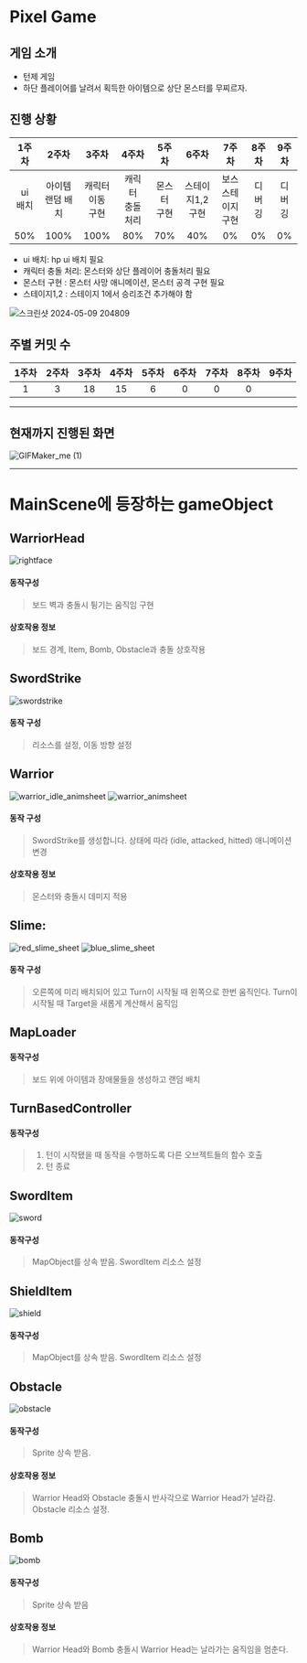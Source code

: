 Pixel Game
=============
## 게임 소개
+ 턴제 게임
+ 하단 플레이어를 날려서 획득한 아이템으로 상단 몬스터를 무찌르자.
## 진행 상황
| 1주차   | 2주차       | 3주차        | 4주차         | 5주차     | 6주차            | 7주차          | 8주차  | 9주차  |
|:-------:|:-----------:|:------------:|:-------------:|:---------:|:----------------:|:--------------:|:------:|:------:|
| ui<br>배치  | 아이템<br>랜덤 배치 | 캐릭터 이동<br>구현 | 캐릭터<br>충돌 처리 | 몬스터<br>구현 | 스테이지1,2<br>구현 | 보스 스테이지<br>구현 |디버깅|디버깅|
| 50%  | 100% | 100% | 80% |70% | 40% | 0% | 0% | 0% |

+ ui 배치: hp ui 배치 필요
+ 캐릭터 충돌 처리: 몬스터와 상단 플레이어 충돌처리 필요
+ 몬스터 구현 : 몬스터 사망 애니메이션, 몬스터 공격 구현 필요
+ 스테이지1,2 : 스테이지 1에서 승리조건 추가해야 함


![스크린샷 2024-05-09 204809](https://github.com/ojh6507/SPGTermProject/assets/45549589/932f09a0-0003-4739-8c5b-1dede3257266)

## 주별 커밋 수
| 1주차   | 2주차       | 3주차        | 4주차         | 5주차     | 6주차            | 7주차          | 8주차  | 9주차  |
|:-------:|:-----------:|:------------:|:-------------:|:---------:|:----------------:|:--------------:|:------:|:------:|
| 1  | 3 | 18 | 15 | 6 | 0 |0 |0|
********
## 현재까지 진행된 화면
![GIFMaker_me (1)](https://github.com/ojh6507/SPGTermProject/assets/45549589/e61149d0-7e70-4fee-9dd2-da166db914f1)

********
# MainScene에 등장하는 gameObject

## WarriorHead
![rightface](https://github.com/ojh6507/SPGTermProject/assets/45549589/3733b354-f105-4b7d-82c0-4be9913ec72d)

#### 동작구성
> 보드 벽과 충돌시 튕기는 움직임 구현

#### 상호작용 정보
> 보드 경계, Item, Bomb, Obstacle과 충돌 상호작용

## SwordStrike
![swordstrike](https://github.com/ojh6507/SPGTermProject/assets/45549589/e577a92d-6b69-4de9-a20a-0f3c01e90cec)

#### 동작 구성
> 리소스를 설정, 이동 방향 설정

## Warrior
![warrior_idle_animsheet](https://github.com/ojh6507/SPGTermProject/assets/45549589/c21a0325-89de-4415-816a-6c2b9b3118d9)
![warrior_animsheet](https://github.com/ojh6507/SPGTermProject/assets/45549589/9ae4835b-696e-4cce-8e49-6e25cb6b2534)

#### 동작 구성
> SwordStrike를 생성합니다.
> 상태에 따라 (idle, attacked, hitted) 애니메이션 변경

#### 상호작용 정보
> 몬스터와 충돌시 데미지 적용

## Slime:
![red_slime_sheet](https://github.com/ojh6507/SPGTermProject/assets/45549589/08ad6b82-fffa-4c31-be6e-1b126f651519)
![blue_slime_sheet](https://github.com/ojh6507/SPGTermProject/assets/45549589/55744812-626f-4a19-942a-e2fcc2f9f6bc)

#### 동작 구성
> 오른쪽에 미리 배치되어 있고 Turn이 시작될 때 왼쪽으로 한번 움직인다.
> Turn이 시작될 때 Target을 새롭게 계산해서 움직임

## MapLoader
#### 동작구성
> 보드 위에 아이템과 장애물들을 생성하고 랜덤 배치


## TurnBasedController
#### 동작구성
> 1. 턴이 시작됐을 때 동작을 수행하도록 다른 오브젝트들의 함수 호출
> 2. 턴 종료

## SwordItem
![sword](https://github.com/ojh6507/SPGTermProject/assets/45549589/7b84cf71-b369-4430-a2b9-ad766dd7832e)

#### 동작구성
> MapObject를 상속 받음.
> SwordItem 리소스 설정

## ShieldItem
![shield](https://github.com/ojh6507/SPGTermProject/assets/45549589/5110669b-cf30-4410-b1ec-e0e147a9df82)


#### 동작구성
> MapObject를 상속 받음.
> SwordItem 리소스 설정

## Obstacle
![obstacle](https://github.com/ojh6507/SPGTermProject/assets/45549589/61a3d4d6-3aad-4be2-8542-7337e3c92e47)

#### 동작구성
> Sprite 상속 받음.

#### 상호작용 정보
> Warrior Head와 Obstacle 충돌시 반사각으로 Warrior Head가 날라감.
> Obstacle 리소스 설정.

## Bomb
![bomb](https://github.com/ojh6507/SPGTermProject/assets/45549589/524ada5c-49f2-4908-88c0-d8126356fad8)

#### 동작구성
> Sprite 상속 받음

#### 상호작용 정보
> Warrior Head와 Bomb 충돌시 Warrior Head는 날라가는 움직임을 멈춘다.


